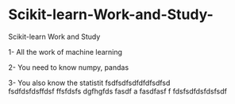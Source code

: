 # Scikit-learn-Work-and-Study-
Scikit-learn Work and Study 

1- All the work of machine learning

2- You need to know numpy, pandas
        
3- You also know the statistit                   fsdfsdfsdfdfdfsdfsd             
fsdfdsfdsffdsf
ffsfdsfs
dgfhgfds
fasdf a
fasdfasf
f
fdsfsdfdsfdsfsdf
             
